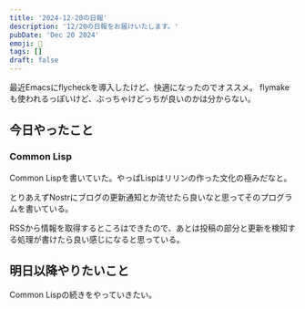 ```yaml
---
title: '2024-12-20の日報'
description: '12/20の日報をお届けいたします。'
pubDate: 'Dec 20 2024'
emoji: 🦊
tags: []
draft: false
---
```


最近Emacsにflycheckを導入したけど、快適になったのでオススメ。
flymakeも使われるっぽいけど、ぶっちゃけどっちが良いのかは分からない。

## 今日やったこと

### Common Lisp

Common Lispを書いていた。やっぱLispはリリンの作った文化の極みだなと。

とりあえずNostrにブログの更新通知とか流せたら良いなと思ってそのプログラムを書いている。

RSSから情報を取得するところはできたので、あとは投稿の部分と更新を検知する処理が書けたら良い感じになると思っている。

## 明日以降やりたいこと

Common Lispの続きをやっていきたい。
